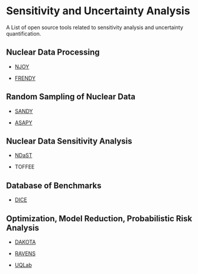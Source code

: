 # Sensitivity and Uncertainty Analysis 
A List of open source tools related to sensitivity analysis and uncertainty quantification.

## Nuclear Data Processing
* [NJOY](https://github.com/njoy)

* [FRENDY](https://rpg.jaea.go.jp/main/en/program_frendy/)

## Random Sampling of Nuclear Data
* [SANDY](https://github.com/luca-fiorito-11/sandy)

* [ASAPY](https://github.com/veeshy/ASAPy)

## Nuclear Data Sensitivity Analysis
* [NDaST](https://www.oecd-nea.org/jcms/pl_32450/nuclear-data-sensitivity-tool-ndast)

* TOFFEE

## Database of Benchmarks
* [DICE](https://www.oecd-nea.org/jcms/pl_20293/database-for-icsbep-dice)

## Optimization, Model Reduction, Probabilistic Risk Analysis
* [DAKOTA](https://github.com/snl-dakota/dakota)

* [RAVENS](https://github.com/idaholab/raven)

* [UQLab](https://www.uqlab.com/)
